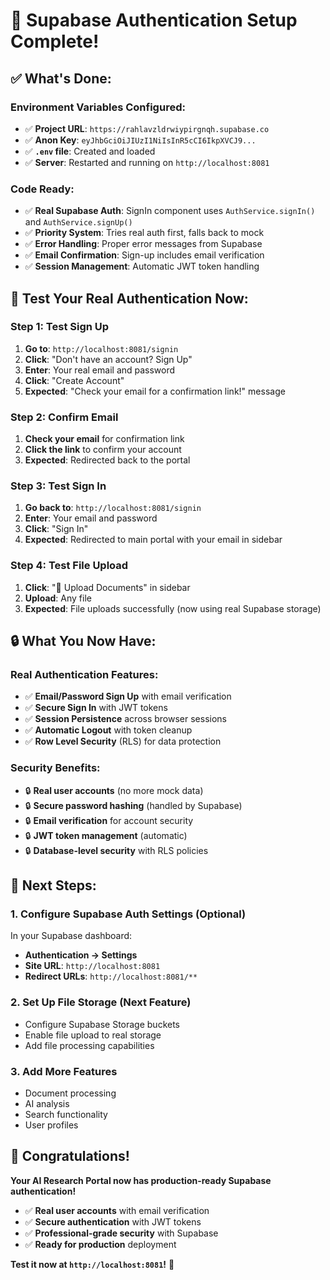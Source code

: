 # 🎉 Supabase Authentication Setup Complete!

## ✅ **What's Done:**

### **Environment Variables Configured:**
- ✅ **Project URL**: `https://rahlavzldrwiypirgnqh.supabase.co`
- ✅ **Anon Key**: `eyJhbGciOiJIUzI1NiIsInR5cCI6IkpXVCJ9...`
- ✅ **`.env` file**: Created and loaded
- ✅ **Server**: Restarted and running on `http://localhost:8081`

### **Code Ready:**
- ✅ **Real Supabase Auth**: SignIn component uses `AuthService.signIn()` and `AuthService.signUp()`
- ✅ **Priority System**: Tries real auth first, falls back to mock
- ✅ **Error Handling**: Proper error messages from Supabase
- ✅ **Email Confirmation**: Sign-up includes email verification
- ✅ **Session Management**: Automatic JWT token handling

## 🚀 **Test Your Real Authentication Now:**

### **Step 1: Test Sign Up**
1. **Go to**: `http://localhost:8081/signin`
2. **Click**: "Don't have an account? Sign Up"
3. **Enter**: Your real email and password
4. **Click**: "Create Account"
5. **Expected**: "Check your email for a confirmation link!" message

### **Step 2: Confirm Email**
1. **Check your email** for confirmation link
2. **Click the link** to confirm your account
3. **Expected**: Redirected back to the portal

### **Step 3: Test Sign In**
1. **Go back to**: `http://localhost:8081/signin`
2. **Enter**: Your email and password
3. **Click**: "Sign In"
4. **Expected**: Redirected to main portal with your email in sidebar

### **Step 4: Test File Upload**
1. **Click**: "📁 Upload Documents" in sidebar
2. **Upload**: Any file
3. **Expected**: File uploads successfully (now using real Supabase storage)

## 🔒 **What You Now Have:**

### **Real Authentication Features:**
- ✅ **Email/Password Sign Up** with email verification
- ✅ **Secure Sign In** with JWT tokens
- ✅ **Session Persistence** across browser sessions
- ✅ **Automatic Logout** with token cleanup
- ✅ **Row Level Security** (RLS) for data protection

### **Security Benefits:**
- 🔒 **Real user accounts** (no more mock data)
- 🔒 **Secure password hashing** (handled by Supabase)
- 🔒 **Email verification** for account security
- 🔒 **JWT token management** (automatic)
- 🔒 **Database-level security** with RLS policies

## 🎯 **Next Steps:**

### **1. Configure Supabase Auth Settings** (Optional)
In your Supabase dashboard:
- **Authentication → Settings**
- **Site URL**: `http://localhost:8081`
- **Redirect URLs**: `http://localhost:8081/**`

### **2. Set Up File Storage** (Next Feature)
- Configure Supabase Storage buckets
- Enable file upload to real storage
- Add file processing capabilities

### **3. Add More Features**
- Document processing
- AI analysis
- Search functionality
- User profiles

## 🎉 **Congratulations!**

**Your AI Research Portal now has production-ready Supabase authentication!**

- ✅ **Real user accounts** with email verification
- ✅ **Secure authentication** with JWT tokens
- ✅ **Professional-grade security** with Supabase
- ✅ **Ready for production** deployment

**Test it now at `http://localhost:8081`!** 🚀
